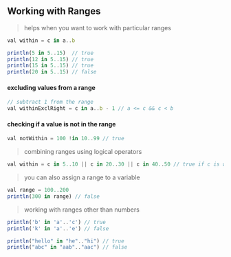 ## Working with Ranges
> helps when you want to work with particular ranges
```js
val within = c in a..b
```

```js
println(5 in 5..15)  // true
println(12 in 5..15) // true
println(15 in 5..15) // true
println(20 in 5..15) // false
```

#### excluding values from a range
```js
// subtract 1 from the range
val withinExclRight = c in a..b - 1 // a <= c && c < b
```

#### checking if a value is not in the range
```js
val notWithin = 100 !in 10..99 // true
```

> combining ranges using logical operators
```js
val within = c in 5..10 || c in 20..30 || c in 40..50 // true if c is within at least one range
```

> you can also assign a range to a variable
```js
val range = 100..200
println(300 in range) // false
```

> working with ranges other than numbers
```js
println('b' in 'a'..'c') // true
println('k' in 'a'..'e') // false

println("hello" in "he".."hi") // true
println("abc" in "aab".."aac") // false
```
